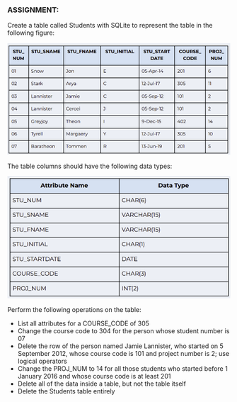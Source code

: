 ### ASSIGNMENT:

Create a table called Students with SQLite to represent the table in the following figure: 

![Table](table.png)

The table columns should have the following data types:

![Data Type Table](table_data_types.png)

Perform the following operations on the table:
- List all attributes for a COURSE_CODE of 305
- Change the course code to 304 for the person whose student number is 07
- Delete the row of the person named Jamie Lannister, who started on 5 September 2012, whose course code is 101 and project number is 2; use logical operators
- Change the PROJ_NUM to 14 for all those students who started before 1 January 2016 and whose course code is at least 201
- Delete all of the data inside a table, but not the table itself
- Delete the Students table entirely
